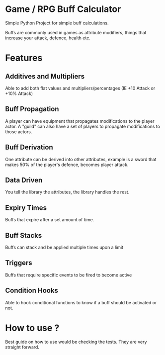 # Game / RPG Buff Calculator

Simple Python Project for simple buff calculations. 

Buffs are commonly used in games as attribute modifiers, things that increase your attack, defence, health etc.

# Features

## Additives and Multipliers

Able to add both flat values and multipliers/percentages (IE +10 Attack or +10% Attack)

## Buff Propagation

A player can have equipment that propagates modifications to the player actor.
A "guild" can also have a set of players to propagate modifications to those actors.

## Buff Derivation

One attribute can be derived into other attributes, example is a sword that makes 50% of the player's defence, becomes player attack.

## Data Driven

You tell the library the attributes, the library handles the rest.

## Expiry Times

Buffs that expire after a set amount of time.

## Buff Stacks

Buffs can stack and be applied multiple times upon a limit

## Triggers

Buffs that require specific events to be fired to become active

## Condition Hooks

Able to hook conditional functions to know if a buff should be activated or not.

# How to use ?

Best guide on how to use would be checking the tests. They are very straight forward.
